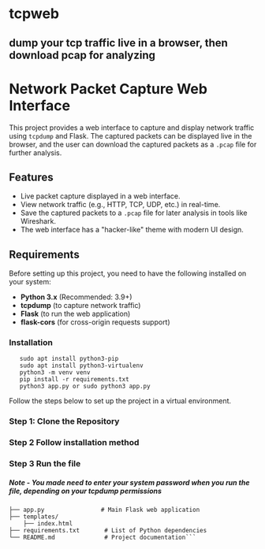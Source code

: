 # tcpweb
## dump your tcp traffic live in a browser, then download pcap for analyzing

# Network Packet Capture Web Interface

This project provides a web interface to capture and display network traffic using `tcpdump` and Flask. The captured packets can be displayed live in the browser, and the user can download the captured packets as a `.pcap` file for further analysis.

## Features
- Live packet capture displayed in a web interface.
- View network traffic (e.g., HTTP, TCP, UDP, etc.) in real-time.
- Save the captured packets to a `.pcap` file for later analysis in tools like Wireshark.
- The web interface has a "hacker-like" theme with modern UI design.

## Requirements

Before setting up this project, you need to have the following installed on your system:

- **Python 3.x** (Recommended: 3.9+)
- **tcpdump** (to capture network traffic)
- **Flask** (to run the web application)
- **flask-cors** (for cross-origin requests support)
  
### Installation

```
   sudo apt install python3-pip 
   sudo apt install python3-virtualenv 
   python3 -m venv venv 
   pip install -r requirements.txt 
   python3 app.py or sudo python3 app.py  
```

Follow the steps below to set up the project in a virtual environment.

### Step 1: Clone the Repository

### Step 2 Follow installation method

### Step 3 Run the file 

##### Note - You made need to enter your system password when you run the file, depending on your tcpdump permissions

```
├── app.py                # Main Flask web application
├── templates/
    ├── index.html              
├── requirements.txt       # List of Python dependencies
└── README.md              # Project documentation```
